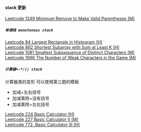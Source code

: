 #### stack 更新

[Leetcode 1249 Minimum Remove to Make Valid Parentheses (M)](https://github.com/zjkang/ds_algorithm/blob/main/python/stack/leetcode_1249_minimum_remove_to_make_valid_parentheses.py)

##### `单调栈 monotonous stack`

[Leetcode 84 Largest Rectangle in Histogram (H)](https://github.com/zjkang/ds_algorithm/blob/main/python/stack/leetcode_0084_largest_rectangle_in_histogram.py)\
[Leetcode 862 Shortest Subarray with Sum at Least K (H)](https://github.com/zjkang/ds_algorithm/blob/main/python/stack/leetcode_0862_shortest_subarray_with_sum%20at_least_k.py)\
[Leetcode 1081 Smallest Subsequence of Distinct Characters (M)
](https://github.com/zjkang/ds_algorithm/blob/main/python/stack/leetcode_1081_smallest_subsequence_of_distinct_characters.py)\
[Leetcode 1996 The Number of Weak Characters in the Game (M)](https://github.com/zjkang/ds_algorithm/blob/main/python/stack/leetcode_1996_the_number_of_weak_characters_in_the_game.py)

##### `计算器+-*/() stack`

计算器类的变形
可以使用第三题的模板

- 加减+左右括号
- 加减乘除+没有括号
- 加减乘除+左右括号

[Leetcode 224 Basic Calculator (H)](https://github.com/zjkang/ds_algorithm/blob/main/python/stack/leetcode_0224_basic_calculator.py)\
[Leetcode 227 Basic Calculator II (M)](https://github.com/zjkang/ds_algorithm/blob/main/python/stack/leetcode_0227_basic_calculator_ii.py)\
[Leetcode 772. Basic Calculator III (H)](https://github.com/zjkang/ds_algorithm/blob/main/python/stack/leetcode_0772_basic_calculator_iii.py)
